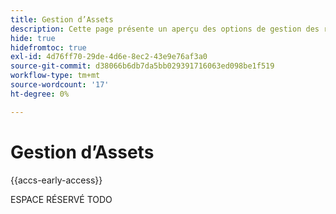 ```yaml
---
title: Gestion d’Assets
description: Cette page présente un aperçu des options de gestion des ressources prises en charge par  [!DNL Adobe Commerce as a Cloud Service].
hide: true
hidefromtoc: true
exl-id: 4d76ff70-29de-4d6e-8ec2-43e9e76af3a0
source-git-commit: d38066b6db7da5bb029391716063ed098be1f519
workflow-type: tm+mt
source-wordcount: '17'
ht-degree: 0%

---
```


# Gestion d’Assets

{{accs-early-access}}

ESPACE RÉSERVÉ TODO
